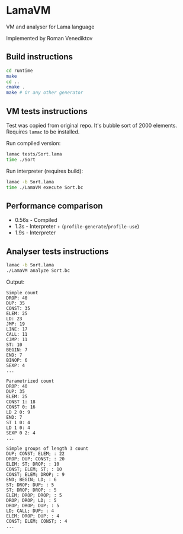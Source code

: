 # LamaVM

VM and analyser for Lama language

Implemented by Roman Venediktov

## Build instructions

```bash
cd runtime 
make
cd ..
cmake .
make # Or any other generator
```

## VM tests instructions

Test was copied from original repo. It's bubble sort of 2000 elements. Requires `lamac` to be installed.

Run compiled version:
```bash
lamac tests/Sort.lama
time ./Sort
```

Run interpreter (requires build):
```bash
lamac -b Sort.lama
time ./LamaVM execute Sort.bc
```

## Performance comparison

* 0.56s - Compiled
* 1.3s - Interpreter + (`profile-generate`/`profile-use`)
* 1.9s - Interpreter

## Analyser tests instructions

```bash
lamac -b Sort.lama
./LamaVM analyze Sort.bc
```

Output:
```
Simple count
DROP: 40
DUP: 35
CONST: 35
ELEM: 25
LD: 23
JMP: 19
LINE: 17
CALL: 11
CJMP: 11
ST: 10
BEGIN: 7
END: 7
BINOP: 6
SEXP: 4
...

Parametrized count
DROP: 40
DUP: 35
ELEM: 25
CONST 1: 18
CONST 0: 16
LD 2 0: 9
END: 7
ST 1 0: 4
LD 1 0: 4
SEXP 0 2: 4
...

Simple groups of length 3 count
DUP; CONST; ELEM; : 22
DROP; DUP; CONST; : 20
ELEM; ST; DROP; : 10
CONST; ELEM; ST; : 10
CONST; ELEM; DROP; : 9
END; BEGIN; LD; : 6
ST; DROP; DUP; : 5
ST; DROP; DROP; : 5
ELEM; DROP; DROP; : 5
DROP; DROP; LD; : 5
DROP; DROP; DUP; : 5
LD; CALL; DUP; : 4
ELEM; DROP; DUP; : 4
CONST; ELEM; CONST; : 4
...
```
